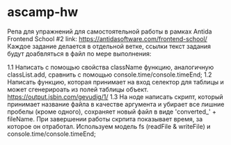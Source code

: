 # ascamp-hw

Репа для упражнений для самостоятельной работы в рамках Antida Frontend School #2
link: https://antidasoftware.com/frontend-school/
Каждое задание делается в отдельной ветке, ссылки текст задания будут доабвляться в файл по мере выполнения:

1.1 Написать с помощью свойства className функцию, аналогичную classList.add, сравнить с помощью console.time/console.timeEnd;
1.2 Написать функцию, которая принимает на вход селектор для таблицы <table> и может сгенерироать из полей таблицы объект. https://output.jsbin.com/gevudig/1/
1.3 На ноде написать скрипт, который принимает название файла в качестве аргумента и убирает все лишние пробелы (кроме одного), сохраняет новый файл в виде 'converted_' + fileName. При завершении работы скрпита показывает время, за которое он отработал. Используем модель fs (readFile & writeFile) и console.time/console.timeEnd;